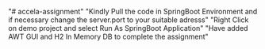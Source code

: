"# accela-assignment"
"Kindly Pull the code in SpringBoot Environment and if necessary change the server.port to your suitable adresss"
"Right Click on demo project and select Run As SpringBoot Application"
"Have added AWT GUI and H2 In Memory DB to complete the assignment"
